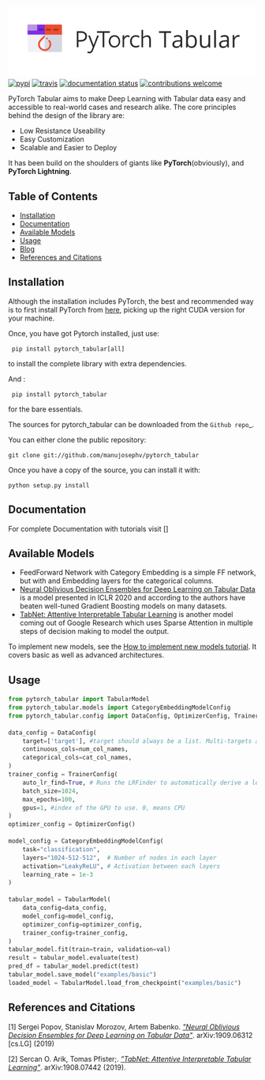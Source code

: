 ![PyTorch Tabular](docs/imgs/pytorch_tabular_logo.png)
[![pypi](https://img.shields.io/pypi/v/pytorch_tabular.svg)](https://pypi.python.org/pypi/pytorch_tabular)
[![travis](https://img.shields.io/travis/manujosephv/pytorch_tabular.svg)](https://travis-ci.com/manujosephv/pytorch_tabular)
[![documentation status](https://readthedocs.org/projects/pytorch_tabular/badge/?version=latest)](https://pytorch_tabular.readthedocs.io/en/latest/?badge=latest)
[![contributions welcome](https://img.shields.io/badge/contributions-welcome-brightgreen.svg?style=flat-square)](https://github.com/manujosephv/pytorch_tabular/issues)
<!-- [![Open In Colab](https://colab.research.google.com/assets/colab-badge.svg)](https://colab.research.google.com/github/Zhenye-Na/DA-RNN/blob/master/src/da_rnn.ipynb.py) -->

PyTorch Tabular aims to make Deep Learning with Tabular data easy and accessible to real-world cases and research alike. The core principles behind the design of the library are:
* Low Resistance Useability
* Easy Customization
* Scalable and Easier to Deploy

It has been build on the shoulders of giants like **PyTorch**(obviously), and **PyTorch Lightning**.

## Table of Contents

- [Installation](#installation)
- [Documentation](#documentation)
- [Available Models](#available-models)
- [Usage](#usage)
- [Blog](#blog)
- [References and Citations](#references-and-citations)


## Installation

Although the installation includes PyTorch, the best and recommended way is to first install PyTorch from [here](https://pytorch.org/get-started/locally/), picking up the right CUDA version for your machine.

Once, you have got Pytorch installed, just use:
```
 pip install pytorch_tabular[all]
```

to install the complete library with extra dependencies.

And :
```
 pip install pytorch_tabular
```

for the bare essentials.


The sources for pytorch_tabular can be downloaded from the `Github repo`_.

You can either clone the public repository:

```
git clone git://github.com/manujosephv/pytorch_tabular
```

Once you have a copy of the source, you can install it with:

```
python setup.py install
```

## Documentation

For complete Documentation with tutorials visit []

## Available Models

* FeedForward Network with Category Embedding is a simple FF network, but with and Embedding layers for the categorical columns.
* [Neural Oblivious Decision Ensembles for Deep Learning on Tabular Data](https://arxiv.org/abs/1909.06312) is a model presented in ICLR 2020 and according to the authors have beaten well-tuned Gradient Boosting models on many datasets.
* [TabNet: Attentive Interpretable Tabular Learning](https://arxiv.org/abs/1908.07442) is another model coming out of Google Research which uses Sparse Attention in multiple steps of decision making to model the output.

To implement new models, see the [How to implement new models tutorial](). It covers basic as well as advanced architectures.

## Usage
```python
from pytorch_tabular import TabularModel
from pytorch_tabular.models import CategoryEmbeddingModelConfig
from pytorch_tabular.config import DataConfig, OptimizerConfig, TrainerConfig, ExperimentConfig

data_config = DataConfig(
    target=['target'], #target should always be a list. Multi-targets are only supported for regression. Multi-Task Classification is not implemented
    continuous_cols=num_col_names,
    categorical_cols=cat_col_names,
)
trainer_config = TrainerConfig(
    auto_lr_find=True, # Runs the LRFinder to automatically derive a learning rate
    batch_size=1024,
    max_epochs=100,
    gpus=1, #index of the GPU to use. 0, means CPU
)
optimizer_config = OptimizerConfig()

model_config = CategoryEmbeddingModelConfig(
    task="classification",
    layers="1024-512-512",  # Number of nodes in each layer
    activation="LeakyReLU", # Activation between each layers
    learning_rate = 1e-3
)

tabular_model = TabularModel(
    data_config=data_config,
    model_config=model_config,
    optimizer_config=optimizer_config,
    trainer_config=trainer_config,
)
tabular_model.fit(train=train, validation=val)
result = tabular_model.evaluate(test)
pred_df = tabular_model.predict(test)
tabular_model.save_model("examples/basic")
loaded_model = TabularModel.load_from_checkpoint("examples/basic")
```

## References and Citations

[1] Sergei Popov, Stanislav Morozov, Artem Babenko. [*"Neural Oblivious Decision Ensembles for Deep Learning on Tabular Data"*](https://arxiv.org/abs/1909.06312). arXiv:1909.06312 [cs.LG] (2019)

[2] Sercan O. Arik, Tomas Pfister;. [*"TabNet: Attentive Interpretable Tabular Learning"*](https://arxiv.org/abs/1908.07442). 	arXiv:1908.07442 (2019).